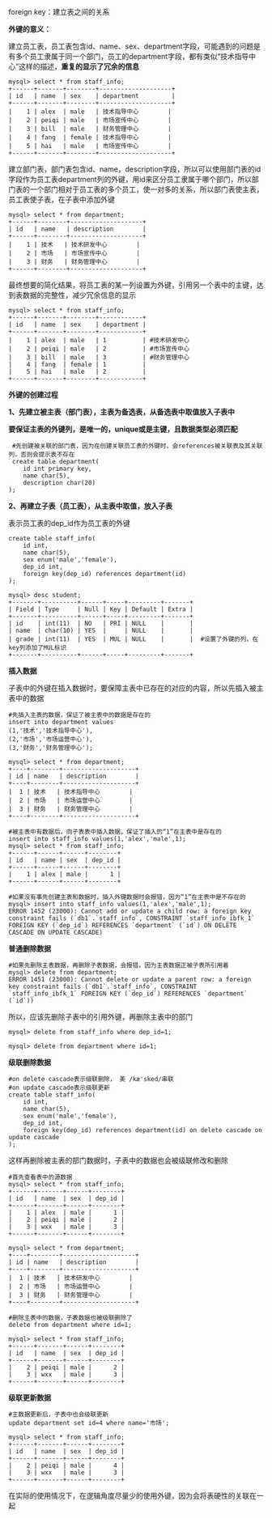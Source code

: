 foreign key：建立表之间的关系

**外键的意义：**

建立员工表，员工表包含id、name、sex、department字段，可能遇到的问题是有多个员工隶属于同一个部门，员工的department字段，都有类似“技术指导中心”这样的描述，**重复的显示了冗余的信息**

```mysql
mysql> select * from staff_info;
+------+-------+--------+--------------------+
| id   | name  | sex    | department         |
+------+-------+--------+--------------------+
|    1 | alex  | male   | 技术指导中心        |
|    2 | peiqi | male   | 市场宣传中心        |
|    3 | bill  | male   | 财务管理中心        |
|    4 | fang  | female | 技术指导中心        |
|    5 | hai   | male   | 市场宣传中心        |
+------+-------+--------+--------------------+
```



建立部门表，部门表包含id、name，description字段，所以可以使用部门表的id字段作为员工表department列的外键，用id来区分员工隶属于哪个部门，所以部门表的一个部门相对于员工表的多个员工，使一对多的关系，所以部门表使主表，员工表使子表，在子表中添加外键

```mysql
mysql> select * from department;
+------+--------+--------------------+
| id   | name   | description        |
+------+--------+--------------------+
|    1 | 技术   | 技术研发中心        |
|    2 | 市场   | 市场宣传中心        |
|    3 | 财务   | 财务管理中心        |
+------+--------+--------------------+
```



最终想要的简化结果，将员工表的某一列设置为外键，引用另一个表中的主键，达到表数据的完整性，减少冗余信息的显示

```mysql
mysql> select * from staff_info;
+------+-------+--------+------------+
| id   | name  | sex    | department |
+------+-------+--------+------------+
|    1 | alex  | male   | 1          | #技术研发中心
|    2 | peiqi | male   | 2          | #市场宣传中心
|    3 | bill  | male   | 3          | #财务管理中心
|    4 | fang  | female | 1          |
|    5 | hai   | male   | 2          |
+------+-------+--------+------------+
```



**外键的创建过程**

**1、先建立被主表（部门表），主表为备选表，从备选表中取值放入子表中**

**要保证主表的外键列，是唯一的，unique或是主键，且数据类型必须匹配**

```mysql
 #先创建被关联的部门表，因为在创建关联员工表的外键时，会references被关联表及其关联列，否则会提示表不存在
 create table department(
	id int primary key,
	name char(5),
	description char(20)
);
```



**2、再建立子表（员工表），从主表中取值，放入子表**

表示员工表的dep_id作为员工表的外键

```mysql
create table staff_info(
	id int,
	name char(5),
	sex enum('male','female'),
	dep_id int,
	foreign key(dep_id) references department(id)
);

mysql> desc student;
+-------+----------+------+-----+---------+-------+
| Field | Type     | Null | Key | Default | Extra |
+-------+----------+------+-----+---------+-------+
| id    | int(11)  | NO   | PRI | NULL    |       |
| name  | char(10) | YES  |     | NULL    |       |
| grade | int(11)  | YES  | MUL | NULL    |       |  #设置了外键的列，在key列添加了MUL标识
+-------+----------+------+-----+---------+-------+

```



**插入数据**

子表中的外键在插入数据时，要保障主表中已存在的对应的内容，所以先插入被主表中的数据

```mysql
#先插入主表的数据，保证了被主表中的数据是存在的
insert into department values
(1,'技术','技术指导中心'),
(2,'市场','市场运营中心'),
(3,'财务','财务管理中心');

mysql> select * from department;
+----+--------+--------------------+
| id | name   | description        |
+----+--------+--------------------+
|  1 | 技术   | 技术指导中心        |
|  2 | 市场   | 市场运营中心        |
|  3 | 财务   | 财务管理中心        |
+----+--------+--------------------+

#被主表中有数据后，向子表表中插入数据，保证了插入的“1”在主表中是存在的
insert into staff_info values(1,'alex','male',1);
mysql> select * from staff_info;
+------+------+------+--------+
| id   | name | sex  | dep_id |
+------+------+------+--------+
|    1 | alex | male |      1 |
+------+------+------+--------+

#如果没有事先创建主表和数据时，插入外键数据时会报错，因为“1”在主表中是不存在的
mysql> insert into staff_info values(1,'alex','male',1);
ERROR 1452 (23000): Cannot add or update a child row: a foreign key constraint fails (`db1`.`staff_info`, CONSTRAINT `staff_info_ibfk_1` FOREIGN KEY (`dep_id`) REFERENCES `department` (`id`) ON DELETE CASCADE ON UPDATE CASCADE)
```



**普通删除数据**

```mysql
#如果先删除主表数据，再删除子表数据，会报错，因为主表数据正被子表所引用着
mysql> delete from department;
ERROR 1451 (23000): Cannot delete or update a parent row: a foreign key constraint fails (`db1`.`staff_info`, CONSTRAINT `staff_info_ibfk_1` FOREIGN KEY (`dep_id`) REFERENCES `department` (`id`))
```

所以，应该先删除子表中的引用外键，再删除主表中的部门

```mysql
mysql> delete from staff_info where dep_id=1;

mysql> delete from department where id=1;
```



**级联删除数据**

```mysql
#on delete cascade表示级联删除， 美 /kæ'sked/串联
#on update cascade表示级联更新
create table staff_info(
	id int,
	name char(5),
	sex enum('male','female'),
	dep_id int,
	foreign key(dep_id) references department(id) on delete cascade on update cascade
);
```

这样再删除被主表的部门数据时，子表中的数据也会被级联修改和删除

```mysql
#首先查看表中的源数据
mysql> select * from staff_info;
+------+-------+------+--------+
| id   | name  | sex  | dep_id |
+------+-------+------+--------+
|    1 | alex  | male |      1 |
|    2 | peiqi | male |      2 |
|    3 | wxx   | male |      3 |
+------+-------+------+--------+

mysql> select * from department;
+----+--------+--------------------+
| id | name   | description        |
+----+--------+--------------------+
|  1 | 技术   | 技术研发中心        |
|  2 | 市场   | 市场运营中心        |
|  3 | 财务   | 财务管理中心        |
+----+--------+--------------------+

#删除主表中的数据，子表数据也被级联删除了
delete from department where id=1;

mysql> select * from staff_info;
+------+-------+------+--------+
| id   | name  | sex  | dep_id |
+------+-------+------+--------+
|    2 | peiqi | male |      2 |
|    3 | wxx   | male |      3 |
+------+-------+------+--------+
```



**级联更新数据**

```mysql
#主数据更新后，子表中也会级联更新
update department set id=4 where name='市场';

mysql> select * from staff_info;
+------+-------+------+--------+
| id   | name  | sex  | dep_id |
+------+-------+------+--------+
|    2 | peiqi | male |      4 |
|    3 | wxx   | male |      3 |
+------+-------+------+--------+

```



在实际的使用情况下，在逻辑角度尽量少的使用外键，因为会将表硬性的关联在一起